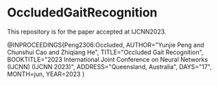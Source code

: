 # OccludedGaitRecognition
This repository is for the paper accepted at IJCNN2023.

@INPROCEEDINGS{Peng2306:Occluded,
AUTHOR="Yunjie Peng and Chunshui Cao and Zhiqiang He",
TITLE="Occluded Gait Recognition",
BOOKTITLE="2023 International Joint Conference on Neural Networks (IJCNN) (IJCNN 2023)",
ADDRESS="Queensland, Australia",
DAYS="17",
MONTH=jun,
YEAR=2023
}
